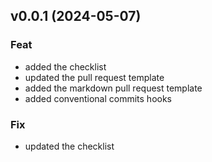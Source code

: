 
<a name="v0.0.1"></a>
## v0.0.1 (2024-05-07)

### Feat

* added the checklist
* updated the pull request template
* added the markdown pull request template
* added conventional commits hooks

### Fix

* updated the checklist

